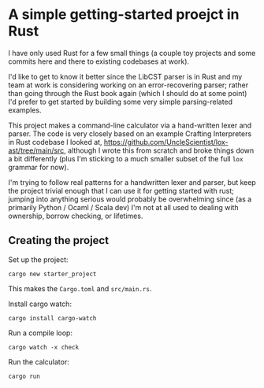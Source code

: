 # A simple getting-started proejct in Rust

I have only used Rust for a few small things (a couple toy projects and some commits
here and there to existing codebases at work).

I'd like to get to know it better since the LibCST parser is in Rust and my team at work
is considering working on an error-recovering parser; rather than going through the Rust
book again (which I should do at some point) I'd prefer to get started by building
some very simple parsing-related examples.

This project makes a command-line calculator via a hand-written lexer and parser. The
code is very closely based on an example Crafting Interpreters in Rust codebase I looked
at, https://github.com/UncleScientist/lox-ast/tree/main/src, although I wrote this from
scratch and broke things down a bit differently (plus I'm sticking to a much smaller subset
of the full `lox` grammar for now).

I'm trying to follow real patterns for a handwritten lexer and parser, but keep the project
trivial enough that I can use it for getting started with rust; jumping into anything
serious would probably be overwhelming since (as a primarily Python / Ocaml / Scala dev)
I'm not at all used to dealing with ownership, borrow checking, or lifetimes.

## Creating the project

Set up the project:
```
cargo new starter_project
```

This makes the `Cargo.toml` and `src/main.rs`.

Install cargo watch:
```
cargo install cargo-watch
```

Run a compile loop:
```
cargo watch -x check
```

Run the calculator:
```
cargo run
```

